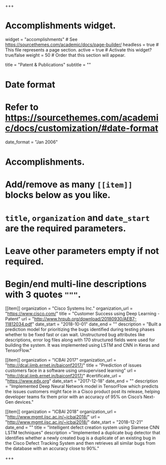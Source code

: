 +++
# Accomplishments widget.
widget = "accomplishments"  # See https://sourcethemes.com/academic/docs/page-builder/
headless = true  # This file represents a page section.
active = true  # Activate this widget? true/false
weight = 50  # Order that this section will appear.

title = "Patent & Publications"
subtitle = ""

# Date format
#   Refer to https://sourcethemes.com/academic/docs/customization/#date-format
date_format = "Jan 2006"

# Accomplishments.
#   Add/remove as many `[[item]]` blocks below as you like.
#   `title`, `organization` and `date_start` are the required parameters.
#   Leave other parameters empty if not required.
#   Begin/end multi-line descriptions with 3 quotes `"""`.

[[item]]
  organization = "Cisco Systems Inc."
  organization_url = "https://www.cisco.com/"
  title = "Customer Success using Deep Learning - Patent"
  url = "http://www.hrpub.org/download/20180930/AEB7-11812034.pdf"
  date_start = "2018-10-01"
  date_end = ""
  description = "Built a prediction model for prioritizing the bugs identified during testing phases whether to be fixed fast or can wait. Unstructured bug attributes like descriptions, error log files along with 170 structured fields were used for building the system. It was implemented using LSTM and CNN in Keras and TensorFlow."


[[item]]
  organization = "ICBAI 2017"
  organization_url = "http://dcal.iimb.ernet.in/baiconf2017/"
  title = "Prediction of issues customers face in a software using unsupervised learning"
  url = "http://dcal.iimb.ernet.in/baiconf2017/"
  #certificate_url = "https://www.edx.org"
  date_start = "2017-12-18"
  date_end = ""
  description = "Implemented Deep Neural Network model in TensorFlow which predicts the issues customers might face in a Cisco product post its release, helping developer teams fix them prior with an accuracy of 95% on Cisco’s Next-Gen devices."
  
[[item]]
  organization = "ICBAI 2018"
  organization_url = "http://www.mgmt.iisc.ac.in/~icbai2018/"
  url = "http://www.mgmt.iisc.ac.in/~icbai2018/"
  date_start = "2018-12-21"
  date_end = ""
  title = "Intelligent defect creation system using Siamese CNN LSTM techniques"
  description ="Implemented a duplicate bug detector that identifies whether a newly created bug is a duplicate of an existing bug in the Cisco Defect Tracking System and then retrieves all similar bugs from the database with an accuracy close to 90%."
  
+++

